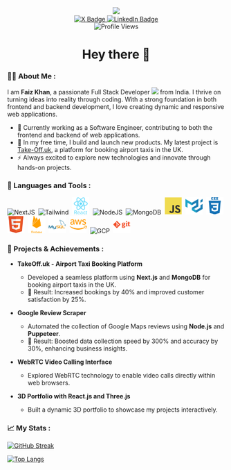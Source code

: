 <div id="header" align="center">
  <img src="https://i.giphy.com/media/v1.Y2lkPTc5MGI3NjExM3BlM3g2cGhsbmEyb2FrNG12M3duM2JpYzVjMHVqN2h4d3AzOHdsMCZlcD12MV9pbnRlcm5hbF9naWZfYnlfaWQmY3Q9cw/5eLDrEaRGHegx2FeF2/giphy.gif" width="200"/>
  <div id="badges">
    <a href="https://x.com/unfaized__">
      <img src="https://img.shields.io/badge/unfaized__-000000.svg?style=for-the-badge&logo=X&logoColor=white" alt="X Badge"/>
    </a>
    <a href="https://linkedin.com/in/fzkhan19">
      <img src="https://img.shields.io/badge/fzkhan19-0A66C2.svg?style=for-the-badge&logo=LinkedIn&logoColor=white" alt="LinkedIn Badge"/>
    </a>
  </div>
  <img src="https://komarev.com/ghpvc/?username=fzkhan19&style=flat-square&color=blue" alt="Profile Views"/>
  <h1>Hey there 👋</h1>
</div>

<!--<div align="center">
  <img src="https://i.giphy.com/media/v1.Y2lkPTc5MGI3NjExcjdid3c4cXMzZDZnbDg3aTltMjVjNDZ5YTdoeTBnZ3J4eWRlc2k2MyZlcD12MV9pbnRlcm5hbF9naWZfYnlfaWQmY3Q9cw/RcsonxhFOqAdOiHeWB/giphy.gif" width="400" height="300"/>
</div>-->

### 👨‍💻 About Me :
I am **Faiz Khan**, a passionate Full Stack Developer <img src="https://media.giphy.com/media/LfCZ95mmk0MFqx40t8/giphy.gif" width="50"> from India. I thrive on turning ideas into reality through coding. With a strong foundation in both frontend and backend development, I love creating dynamic and responsive web applications.

- 🌟 Currently working as a Software Engineer, contributing to both the frontend and backend of web applications.
- 🌱 In my free time, I build and launch new products. My latest project is [Take-Off.uk](https://take-offcom-faiz-khans-projects-92641ed8.vercel.app/), a platform for booking airport taxis in the UK.
- ⚡ Always excited to explore new technologies and innovate through hands-on projects.


### 🔧 Languages and Tools :
<div>
  <img src="https://cdn.jsdelivr.net/gh/devicons/devicon@latest/icons/nextjs/nextjs-original.svg" title="NextJS" alt="NextJS" width="40" height="40"/>&nbsp;
  <img src="https://cdn.jsdelivr.net/gh/devicons/devicon@latest/icons/tailwindcss/tailwindcss-original.svg" title="Tailwind" alt="Tailwind" width="40" height="40"/>&nbsp;
  <img src="https://github.com/devicons/devicon/blob/master/icons/react/react-original-wordmark.svg" title="React" alt="React" width="40" height="40"/>&nbsp;
  <img src="https://cdn.jsdelivr.net/gh/devicons/devicon@latest/icons/nodejs/nodejs-plain-wordmark.svg" title="NodeJS" alt="NodeJS" width="40" height="40"/>&nbsp;
  <img src="https://cdn.jsdelivr.net/gh/devicons/devicon@latest/icons/mongodb/mongodb-plain-wordmark.svg" title="MongoDB" alt="MongoDB" width="40" height="40"/>&nbsp;
  <img src="https://github.com/devicons/devicon/blob/master/icons/javascript/javascript-original.svg" title="JavaScript" alt="JavaScript" width="40" height="40"/>&nbsp;
  <img src="https://github.com/devicons/devicon/blob/master/icons/materialui/materialui-original.svg" title="Material UI" alt="Material UI" width="40" height="40"/>&nbsp;
  <img src="https://github.com/devicons/devicon/blob/master/icons/css3/css3-plain-wordmark.svg" title="CSS3" alt="CSS" width="40" height="40"/>&nbsp;
  <img src="https://github.com/devicons/devicon/blob/master/icons/html5/html5-original.svg" title="HTML5" alt="HTML" width="40" height="40"/>&nbsp;
  <img src="https://github.com/devicons/devicon/blob/master/icons/firebase/firebase-plain-wordmark.svg" title="Firebase" alt="Firebase" width="40" height="40"/>&nbsp;
  <img src="https://github.com/devicons/devicon/blob/master/icons/mysql/mysql-original-wordmark.svg" title="MySQL" alt="MySQL" width="40" height="40"/>&nbsp;
  <img src="https://github.com/devicons/devicon/blob/master/icons/amazonwebservices/amazonwebservices-plain-wordmark.svg" title="AWS" alt="AWS" width="40" height="40"/>&nbsp;
  <img src="https://cdn.jsdelivr.net/gh/devicons/devicon@latest/icons/googlecloud/googlecloud-original.svg" title="GCP" alt="GCP" width="40" height="40"/>&nbsp;
  <img src="https://github.com/devicons/devicon/blob/master/icons/git/git-plain-wordmark.svg" title="Git" alt="Git" width="40" height="40"/>
</div>


### 🚀 Projects & Achievements :
- **TakeOff.uk - Airport Taxi Booking Platform**
  - Developed a seamless platform using **Next.js** and **MongoDB** for booking airport taxis in the UK.
  - 🌟 Result: Increased bookings by 40% and improved customer satisfaction by 25%.

- **Google Review Scraper**
  - Automated the collection of Google Maps reviews using **Node.js** and **Puppeteer**.
  - 🌟 Result: Boosted data collection speed by 300% and accuracy by 30%, enhancing business insights.

- **WebRTC Video Calling Interface**
  - Explored WebRTC technology to enable video calls directly within web browsers.

- **3D Portfolio with React.js and Three.js**
  - Built a dynamic 3D portfolio to showcase my projects interactively.

### 📈 My Stats :

[![GitHub Streak](http://github-readme-streak-stats.herokuapp.com?user=fzkhan19&theme=dark&background=000000)](https://git.io/streak-stats)

[![Top Langs](https://github-readme-stats.vercel.app/api/top-langs/?username=fzkhan19&layout=compact&theme=vision-friendly-dark)](https://github.com/anuraghazra/github-readme-stats)
